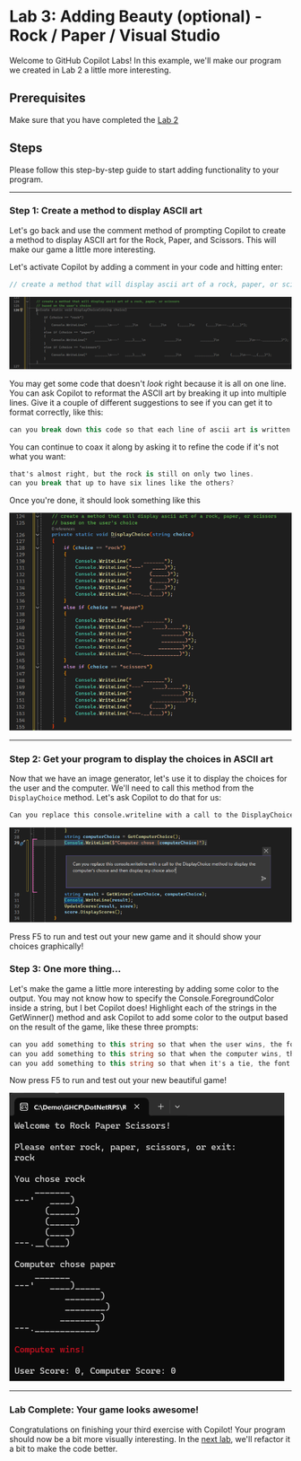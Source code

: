 # Lab 3: Adding Beauty (optional) - Rock / Paper / Visual Studio

Welcome to GitHub Copilot Labs! In this example, we'll make our program we created in Lab 2 a little more interesting.

## Prerequisites

Make sure that you have completed the [Lab 2](../RPS-Lab-2/README.md)

## Steps

Please follow this step-by-step guide to start adding functionality to your program.

---

### Step 1: Create a method to display ASCII art

Let's go back and use the comment method of prompting Copilot to create a method to display ASCII art for the Rock, Paper, and Scissors.  This will make our game a little more interesting.

Let's activate Copilot by adding a comment in your code and hitting enter:

``` c#
// create a method that will display ascii art of a rock, paper, or scissors
```

![ASCII Art 1](images/RPS_300.png)

You may get some code that doesn't *look* right because it is all on one line.  You can ask Copilot to reformat the ASCII art by breaking it up into multiple lines.  Give it a couple of different suggestions to see if you can get it to format correctly, like this:

``` c#
can you break down this code so that each line of ascii art is written on it's own line with it's own console.writeline?
```

You can continue to coax it along by asking it to refine the code if it's not what you want:

``` c#
that's almost right, but the rock is still on only two lines. 
can you break that up to have six lines like the others?
```

Once you're done, it should look something like this

![ASCII Art 2](images/RPS_320.png)

---

### Step 2: Get your program to display the choices in ASCII art

Now that we have an image generator, let's use it to display the choices for the user and the computer.  We'll need to call this method from the `DisplayChoice` method.  Let's ask Copilot to do that for us:

``` bash
Can you replace this console.writeline with a call to the DisplayChoice method to display the computer's choice and display my choice also?
```

![ASCII Art 3](images/RPS_330.png)

Press F5 to run and test out your new game and it should show your choices graphically!

### Step 3: One more thing...

Let's make the game a little more interesting by adding some color to the output.  You may not know how to specify the Console.ForegroundColor inside a string, but I bet Copilot does!  Highlight each of the strings in the GetWinner() method and ask Copilot to add some color to the output based on the result of the game, like these three prompts:

``` c#
can you add something to this string so that when the user wins, the font color is green?
can you add something to this string so that when the computer wins, the font color is red?
can you add something to this string so that when it's a tie, the font color is blue?
```

Now press F5 to run and test out your new beautiful game!

![ASCII Art 4](images/RPS_370.png)

---

### Lab Complete: Your game looks awesome!

Congratulations on finishing your third exercise with Copilot!  Your program should now be a bit more visually interesting. In the [next lab](../RPS-Lab-4/README.md), we'll refactor it a bit to make the code better.

